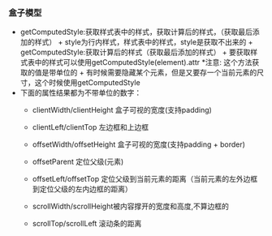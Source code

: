 ###  盒子模型
   - getComputedStyle:获取样式表中的样式，获取计算后的样式，（获取最后添加的样式）
    + style为行内样式，样式表中的样式，style是获取不出来的
    + getComputedStyle:获取计算后的样式（获取最后添加的样式）
    + 要获取样式表中的样式可以使用getComputedStyle(element).attr
    *注意: 这个方法获取的值是带单位的
    + 有时候需要隐藏某个元素，但是又要存一个当前元素的尺寸，这个时候使用getComputedStyle
   - 下面的属性结果都为不带单位的数字：
        + clientWidth/clientHeight   盒子可视的宽度(支持padding)

        + clientLeft/clientTop   左边框和上边框

        + offsetWidth/offsetHeight   盒子可视的宽度(支持padding + border)
        + offsetParent  定位父级(元素)
        + offsetLeft/offsetTop  定位父级到当前元素的距离（当前元素的左外边框到定位父级的左内边框的距离）

        + scrollWidth/scrollHeight被内容撑开的宽度和高度,不算边框的 

        + scrollTop/scrollLeft  滚动条的距离
